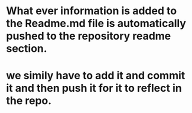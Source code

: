 # What ever information is added to the Readme.md file is automatically pushed to the repository readme section.
 # we simily have to add it and commit it and then push it for it to reflect in the repo.